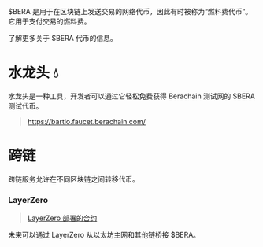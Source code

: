 $BERA 是用于在区块链上发送交易的网络代币，因此有时被称为“燃料费代币”。它用于支付交易的燃料费。

了解更多关于 $BERA 代币的信息。

# 水龙头 💧

水龙头是一种工具，开发者可以通过它轻松免费获得 Berachain 测试网的 $BERA 测试代币。

> https://bartio.faucet.berachain.com/

# 跨链

跨链服务允许在不同区块链之间转移代币。

### LayerZero

> [LayerZero 部署的合约](https://docs.layerzero.network/v2/developers/evm/technical-reference/deployed-contracts#bartio)

未来可以通过 LayerZero 从以太坊主网和其他链桥接 $BERA。
